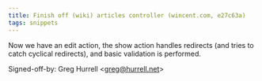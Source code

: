 ```yaml
---
title: Finish off (wiki) articles controller (wincent.com, e27c63a)
tags: snippets
---
```


Now we have an edit action, the show action handles redirects (and tries to catch cyclical redirects), and basic validation is performed.

Signed-off-by: Greg Hurrell &lt;greg@hurrell.net&gt;
